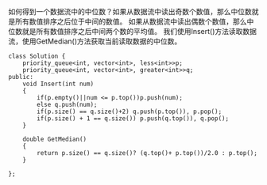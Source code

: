 如何得到一个数据流中的中位数？如果从数据流中读出奇数个数值，那么中位数就是所有数值排序之后位于中间的数值。
如果从数据流中读出偶数个数值，那么中位数就是所有数值排序之后中间两个数的平均值。
我们使用Insert()方法读取数据流，使用GetMedian()方法获取当前读取数据的中位数。

```
class Solution {
    priority_queue<int, vector<int>, less<int>>p;
    priority_queue<int, vector<int>, greater<int>>q;
public:
    void Insert(int num)
    {
        if(p.empty()||num <= p.top())p.push(num);
        else q.push(num);
        if(p.size() == q.size()+2) q.push(p.top()), p.pop();
        if(p.size() + 1 == q.size()) p.push(q.top()), q.pop();
    }
 
    double GetMedian()
    {
        return p.size() == q.size()? (q.top()+ p.top())/2.0 : p.top();
    }
 
};
```